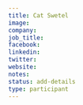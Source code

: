 ```yaml
---
title: Cat Swetel
image:
company:
job_title:
facebook:
linkedin:
twitter:
website:
notes:
status: add-details
type: participant
---
```


<!-- put more details about participant here -->
